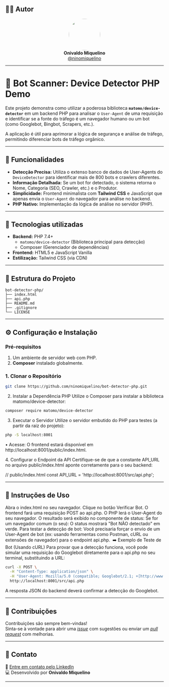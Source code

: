 ## 👨‍💻 Autor

<div align="center">
  <img src="https://avatars.githubusercontent.com/ninomiquelino" width="100" height="100" style="border-radius: 50%">
  <br>
  <strong>Onivaldo Miquelino</strong>
  <br>
  <a href="https://github.com/ninomiquelino">@ninomiquelino</a>
</div>

---

# 🤖 Bot Scanner: Device Detector PHP Demo

Este projeto demonstra como utilizar a poderosa biblioteca **`matomo/device-detector`** em um backend PHP para analisar o `User-Agent` de uma requisição e identificar se a fonte do tráfego é um navegador humano ou um bot (como Googlebot, Bingbot, Scrapers, etc.).

A aplicação é útil para aprimorar a lógica de segurança e análise de tráfego, permitindo diferenciar bots de tráfego orgânico.

---

## 🔎 Funcionalidades

* **Detecção Precisa:** Utiliza o extenso banco de dados de User-Agents do `DeviceDetector` para identificar mais de 800 bots e crawlers diferentes.
* **Informação Detalhada:** Se um bot for detectado, o sistema retorna o Nome, Categoria (SEO, Crawler, etc.) e o Produtor.
* **Simplicidade:** Frontend minimalista com **Tailwind CSS** e JavaScript que apenas envia o `User-Agent` do navegador para análise no backend.
* **PHP Nativo:** Implementação da lógica de análise no servidor (PHP).

---

## 🧠 Tecnologias utilizadas

* **Backend:** PHP 7.4+
    * `matomo/device-detector` (Biblioteca principal para detecção)
    * Composer (Gerenciador de dependências)
* **Frontend:** HTML5 e JavaScript Vanilla
* **Estilização:** Tailwind CSS (via CDN)

---

## 🧩 Estrutura do Projeto
```
bot-detector-php/
├── index.html
├── api.php
├── README.md
├── .gitignore
└── LICENSE
```
---

## ⚙️ Configuração e Instalação

### Pré-requisitos

1.  Um ambiente de servidor web com PHP.
2.  **Composer** instalado globalmente.

### 1. Clonar o Repositório

```bash
git clone https://github.com/ninomiquelino/bot-detector-php.git
```

2. Instalar a Dependência PHP
​Utilize o Composer para instalar a biblioteca matomo/device-detector:

```bash
composer require matomo/device-detector
```

3. Executar o Servidor
​Utilize o servidor embutido do PHP para testes (a partir da raiz do projeto):

```bash
php -S localhost:8001
```

​• Acesse: O frontend estará disponível em http://localhost:8001/public/index.html.

​4. Configurar o Endpoint da API
​Certifique-se de que a constante API_URL no arquivo public/index.html aponte corretamente para o seu backend:

// public/index.html
const API_URL = 'http://localhost:8001/src/api.php'; 

---

## 📝 Instruções de Uso

​Abra o index.html no seu navegador.
​Clique no botão Verificar Bot.
​O frontend fará uma requisição POST ao api.php. O PHP lerá o User-Agent do seu navegador.
​O resultado será exibido no componente de status:
​Se for um navegador comum (o seu): O status mostrará "Bot NÃO detectado" em verde.
​Para testar a detecção de bot: Você precisaria forçar o envio de um User-Agent de bot (ex: usando ferramentas como Postman, cURL ou extensões de navegador) para o endpoint api.php.
​
➡️ Exemplo de Teste de Bot (Usando cURL)
​Para provar que a detecção funciona, você pode simular uma requisição do Googlebot diretamente para o api.php no seu terminal, substituindo a URL:

```bash
curl -X POST \
  -H "Content-Type: application/json" \
  -H "User-Agent: Mozilla/5.0 (compatible; Googlebot/2.1; +[http://www.google.com/bot.html](http://www.google.com/bot.html))" \
  http://localhost:8001/src/api.php
```

A resposta JSON do backend deverá confirmar a detecção do Googlebot.

---

## 🤝 Contribuições
Contribuições são sempre bem-vindas!  
Sinta-se à vontade para abrir uma [*issue*](https://github.com/NinoMiquelino/bot-detector-php/issues) com sugestões ou enviar um [*pull request*](https://github.com/NinoMiquelino/bot-detector-php/pulls) com melhorias.

---

## 💬 Contato
📧 [Entre em contato pelo LinkedIn](https://www.linkedin.com/in/onivaldomiquelino/)  
💻 Desenvolvido por **Onivaldo Miquelino**

---
